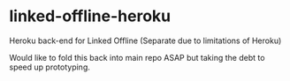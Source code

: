 # linked-offline-heroku
Heroku back-end for Linked Offline (Separate due to limitations of Heroku)

Would like to fold this back into main repo ASAP but taking the debt to speed up prototyping.
